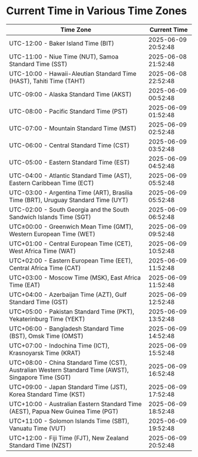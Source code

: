 # Current Time in Various Time Zones

| Time Zone | Current Time |
|-----------|--------------|
| UTC-12:00 - Baker Island Time (BIT) | 2025-06-09 20:52:48 |
| UTC-11:00 - Niue Time (NUT), Samoa Standard Time (SST) | 2025-06-08 21:52:48 |
| UTC-10:00 - Hawaii-Aleutian Standard Time (HAST), Tahiti Time (TAHT) | 2025-06-08 22:52:48 |
| UTC-09:00 - Alaska Standard Time (AKST) | 2025-06-09 00:52:48 |
| UTC-08:00 - Pacific Standard Time (PST) | 2025-06-09 01:52:48 |
| UTC-07:00 - Mountain Standard Time (MST) | 2025-06-09 02:52:48 |
| UTC-06:00 - Central Standard Time (CST) | 2025-06-09 03:52:48 |
| UTC-05:00 - Eastern Standard Time (EST) | 2025-06-09 04:52:48 |
| UTC-04:00 - Atlantic Standard Time (AST), Eastern Caribbean Time (ECT) | 2025-06-09 05:52:48 |
| UTC-03:00 - Argentina Time (ART), Brasília Time (BRT), Uruguay Standard Time (UYT) | 2025-06-09 05:52:48 |
| UTC-02:00 - South Georgia and the South Sandwich Islands Time (SGT) | 2025-06-09 06:52:48 |
| UTC±00:00 - Greenwich Mean Time (GMT), Western European Time (WET) | 2025-06-09 09:52:48 |
| UTC+01:00 - Central European Time (CET), West Africa Time (WAT) | 2025-06-09 10:52:48 |
| UTC+02:00 - Eastern European Time (EET), Central Africa Time (CAT) | 2025-06-09 11:52:48 |
| UTC+03:00 - Moscow Time (MSK), East Africa Time (EAT) | 2025-06-09 11:52:48 |
| UTC+04:00 - Azerbaijan Time (AZT), Gulf Standard Time (GST) | 2025-06-09 12:52:48 |
| UTC+05:00 - Pakistan Standard Time (PKT), Yekaterinburg Time (YEKT) | 2025-06-09 13:52:48 |
| UTC+06:00 - Bangladesh Standard Time (BST), Omsk Time (OMST) | 2025-06-09 14:52:48 |
| UTC+07:00 - Indochina Time (ICT), Krasnoyarsk Time (KRAT) | 2025-06-09 15:52:48 |
| UTC+08:00 - China Standard Time (CST), Australian Western Standard Time (AWST), Singapore Time (SGT) | 2025-06-09 16:52:48 |
| UTC+09:00 - Japan Standard Time (JST), Korea Standard Time (KST) | 2025-06-09 17:52:48 |
| UTC+10:00 - Australian Eastern Standard Time (AEST), Papua New Guinea Time (PGT) | 2025-06-09 18:52:48 |
| UTC+11:00 - Solomon Islands Time (SBT), Vanuatu Time (VUT) | 2025-06-09 19:52:48 |
| UTC+12:00 - Fiji Time (FJT), New Zealand Standard Time (NZST) | 2025-06-09 20:52:48 |
